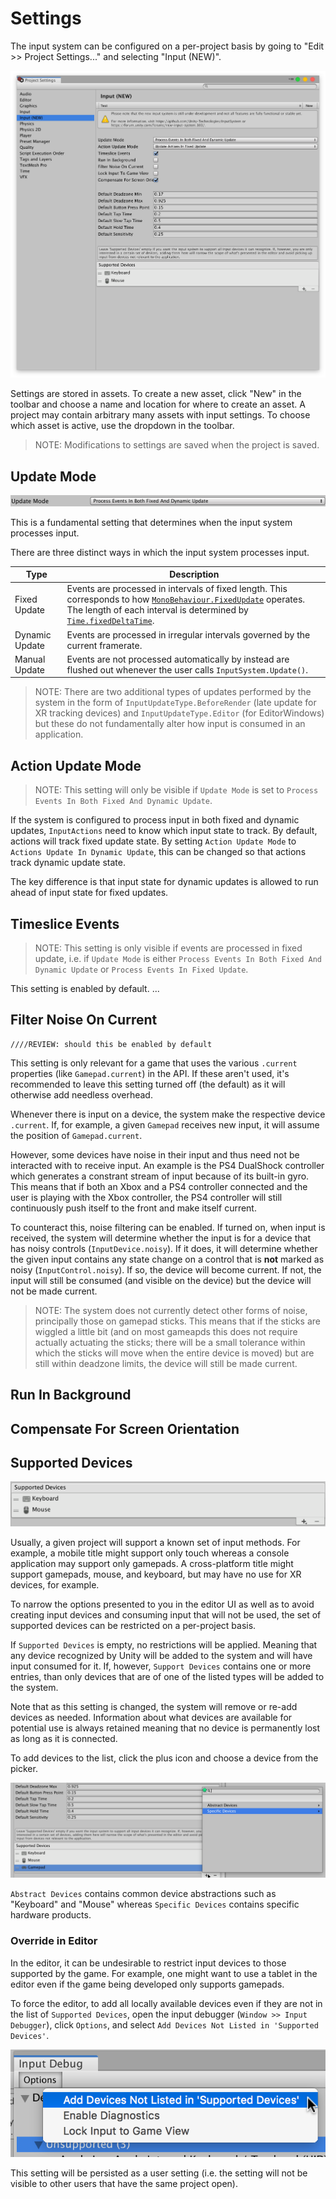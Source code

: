 # Settings

The input system can be configured on a per-project basis by going to "Edit >> Project Settings..." and selecting "Input (NEW)".

![Input Settings](Images/InputSettings.png)

Settings are stored in assets. To create a new asset, click "New" in the toolbar and choose a name and location for where to create an asset. A project may contain arbitrary many assets with input settings. To choose which asset is active, use the dropdown in the toolbar.

>NOTE: Modifications to settings are saved when the project is saved.

## Update Mode

![Update Mode](Images/UpdateMode.png)

This is a fundamental setting that determines when the input system processes input.

There are three distinct ways in which the input system processes input.

|Type|Description|
|----|-----------|
|Fixed Update|Events are processed in intervals of fixed length. This corresponds to how [`MonoBehaviour.FixedUpdate`](https://docs.unity3d.com/ScriptReference/MonoBehaviour.FixedUpdate.html) operates. The length of each interval is determined by [`Time.fixedDeltaTime`](https://docs.unity3d.com/ScriptReference/Time-fixedDeltaTime.html).|
|Dynamic Update|Events are processed in irregular intervals governed by the current framerate.|
|Manual Update|Events are not processed automatically by instead are flushed out whenever the user calls `InputSystem.Update()`.|

>NOTE: There are two additional types of updates performed by the system in the form of `InputUpdateType.BeforeRender` (late update for XR tracking devices) and `InputUpdateType.Editor` (for EditorWindows) but these do not fundamentally alter how input is consumed in an application.

## Action Update Mode

>NOTE: This setting will only be visible if `Update Mode` is set to `Process Events In Both Fixed And Dynamic Update`.

If the system is configured to process input in both fixed and dynamic updates, `InputActions` need to know which input state to track. By default, actions will track fixed update state. By setting `Action Update Mode` to `Actions Update In Dynamic Update`, this can be changed so that actions track dynamic update state.

The key difference is that input state for dynamic updates is allowed to run ahead of input state for fixed updates.

## Timeslice Events

>NOTE: This setting is only visible if events are processed in fixed update, i.e. if `Update Mode` is either `Process Events In Both Fixed And Dynamic Update` or `Process Events In Fixed Update`.

This setting is enabled by default. ...

## Filter Noise On Current

    ////REVIEW: should this be enabled by default

This setting is only relevant for a game that uses the various `.current` properties (like `Gamepad.current`) in the API. If these aren't used, it's recommended to leave this setting turned off (the default) as it will otherwise add needless overhead.

Whenever there is input on a device, the system make the respective device `.current`. If, for example, a given `Gamepad` receives new input, it will assume the position of `Gamepad.current`.

However, some devices have noise in their input and thus need not be interacted with to receive input. An example is the PS4 DualShock controller which generates a constrant stream of input because of its built-in gyro. This means that if both an Xbox and a PS4 controller connected and the user is playing with the Xbox controller, the PS4 controller will still continuously push itself to the front and make itself current.

To counteract this, noise filtering can be enabled. If turned on, when input is received, the system will determine whether the input is for a device that has noisy controls (`InputDevice.noisy`). If it does, it will determine whether the given input contains any state change on a control that is __not__ marked as noisy (`InputControl.noisy`). If so, the device will become current. If not, the input will still be consumed (and visible on the device) but the device will not be made current.

>NOTE: The system does not currently detect other forms of noise, principally those on gamepad sticks. This means that if the sticks are wiggled a little bit (and on most gameapds this does not require actually actuating the sticks; there will be a small tolerance within which the sticks will move when the entire device is moved) but are still within deadzone limits, the device will still be made current.

## Run In Background

## Compensate For Screen Orientation

## Supported Devices

![Supported Devices](Images/SupportedDevices.png)

Usually, a given project will support a known set of input methods. For example, a mobile title might support only touch whereas a console application may support only gamepads. A cross-platform title might support gamepads, mouse, and keyboard, but may have no use for XR devices, for example.

To narrow the options presented to you in the editor UI as well as to avoid creating input devices and consuming input that will not be used, the set of supported devices can be restricted on a per-project basis.

If `Supported Devices` is empty, no restrictions will be applied. Meaning that any device recognized by Unity will be added to the system and will have input consumed for it. If, however, `Support Devices` contains one or more entries, than only devices that are of one of the listed types will be added to the system.

Note that as this setting is changed, the system will remove or re-add devices as needed. Information about what devices are available for potential use is always retained meaning that no device is permanently lost as long as it is connected.

To add devices to the list, click the plus icon and choose a device from the picker.

![Add Supported Device](Images/AddSupportedDevice.png)

`Abstract Devices` contains common device abstractions such as "Keyboard" and "Mouse" whereas `Specific Devices` contains specific hardware products.

### Override in Editor

In the editor, it can be undesirable to restrict input devices to those supported by the game. For example, one might want to use a tablet in the editor even if the game being developed only supports gamepads.

To force the editor, to add all locally available devices even if they are not in the list of `Supported Devices`, open the input debugger (`Window >> Input Debugger`), click `Options`, and select `Add Devices Not Listed in 'Supported Devices'`.

![Add Devices Not Listed In Supported Devices](Images/AddDevicesNotListedInSupportedDevices.png)

This setting will be persisted as a user setting (i.e. the setting will not be visible to other users that have the same project open).
